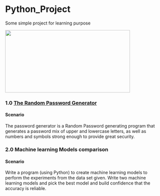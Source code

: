 # Python_Project
Some simple project for learning purpose

<img align="centre" width="400" height="200" src="https://th.bing.com/th/id/OIP.njnkKsXuwvc5cYpRSH26ywHaFd?pid=ImgDet&rs=1">

### 1.0 [The Random Password Generator](https://github.com/ChengHeo/Python_Project/tree/main/The%20Random%20Password%20Generator)
#### Scenario
The password generator is a Random Password generating program that generates a password mix of upper and lowercase letters, as well as numbers and symbols strong enough to provide great security.

### 2.0 Machine learning Models comparison
#### Scenario
Write a program (using Python) to create machine learning models to perform the experiments from the data set given. 
Write two machine learning models and pick the best model and build confidence that the accuracy is reliable.

